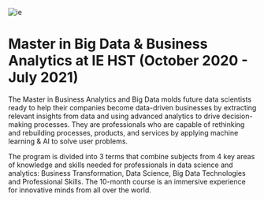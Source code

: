![ie](https://user-images.githubusercontent.com/74096599/129030253-ef53dfc9-92c0-4241-b4c3-f111fcb0d32d.png)

# Master in Big Data & Business Analytics at IE HST (October 2020 - July 2021)

The Master in Business Analytics and Big Data molds future data scientists ready to help their companies become data-driven businesses by extracting relevant insights from data and using advanced analytics to drive decision-making processes. They are professionals who are capable of rethinking and rebuilding processes, products, and services by applying machine learning & AI to solve user problems.

The program is divided into 3 terms that combine subjects from 4 key areas of knowledge and skills needed for professionals in data science and analytics: Business Transformation, Data Science, Big Data Technologies and Professional Skills. The 10-month course is an immersive experience for innovative minds from all over the world.
